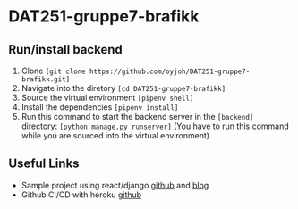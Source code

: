 # DAT251-gruppe7-brafikk

## Run/install backend
1. Clone  ```[git clone https://github.com/oyjoh/DAT251-gruppe7-brafikk.git]```
2. Navigate into the diretory ```[cd DAT251-gruppe7-brafikk]```
3. Source the virtual environment ```[pipenv shell]```
4. Install the dependencies ```[pipenv install]```
5. Run this command to start the backend server in the ```[backend]``` directory: ```[python manage.py runserver]``` (You have to run this command while you are sourced into the virtual environment)

## Useful Links
- Sample project using react/django [github](https://github.com/do-community/django-todo-react) and [blog](https://www.digitalocean.com/community/tutorials/build-a-to-do-application-using-django-and-react)
- Github CI/CD with heroku [github](https://github.com/marketplace/actions/heroku-django-deploy)
